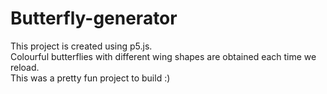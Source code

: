 # Butterfly-generator

This project is created using p5.js.<br>
Colourful butterflies with different wing shapes are obtained each time we reload. <br>
This was a pretty fun project to build :)
